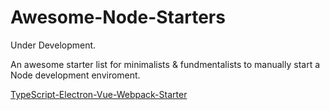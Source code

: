 # Awesome-Node-Starters
Under Development.

An awesome starter list for minimalists &amp; fundmentalists to manually start a Node development enviroment.

[TypeScript-Electron-Vue-Webpack-Starter](https://github.com/miswanting/TypeScript-Webpack-Electron-Vue-Starter)